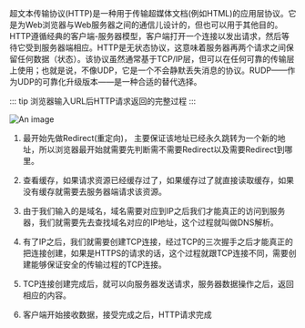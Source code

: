 <!-- # HTTP协议简介 -->

超文本传输协议(HTTP)是一种用于传输超媒体文档(例如HTML)的应用层协议。它是为Web浏览器与Web服务器之间的通信儿设计的，但也可以用于其他目的。HTTP遵循经典的客户端-服务器模型，客户端打开一个连接以发出请求，然后等待它受到服务器端相应。HTTP是无状态协议，这意味着服务器再两个请求之间保留任何数据（状态）。该协议虽然通常基于TCP/IP层，但可以在任何可靠的传输层上使用；也就是说，不像UDP，它是一个不会静默丢失消息的协议。RUDP——作为UDP的可靠化升级版本——是一种合适的替代选择。

<!-- ## HTTP 概述

## HTTP 请求方法

## HTTP 缓存

## HTTP Cookie

## HTTP 访问控制（CORS）

## HTTP 的演变

## HTTP 消息

## 典型的 HTTP 会话

## HTTP/1.x中的连接管理 -->

::: tip
浏览器输入URL后HTTP请求返回的完整过程
:::

![An image](~@image/browserParsingHTTP.jpg)

1. 最开始先做Redirect(重定向)， 主要保证该地址已经永久跳转为一个新的地址，所以浏览器最开始就需要先判断需不需要Redirect以及需要Redirect到哪里。

2. 查看缓存，如果请求资源已经缓存过了，如果缓存过了就直接读取缓存，如果没有缓存就需要去服务器端请求该资源。

3. 由于我们输入的是域名，域名需要对应到IP之后我们才能真正的访问到服务器，我们就需要先去查找域名对应的IP地址，这个过程就叫做DNS解析。

4. 有了IP之后，我们就需要创建TCP连接，经过TCP的三次握手之后才能真正的把连接创建，如果是HTTPS的请求的话，这个过程就跟TCP连接不同，需要创建能够保证安全的传输过程的TCP连接。

5. TCP连接创建完成后，就可以向服务器发送请求，服务器数据操作之后，返回相应的内容。

6. 客户端开始接收数据，接受完成之后，HTTP请求完成
